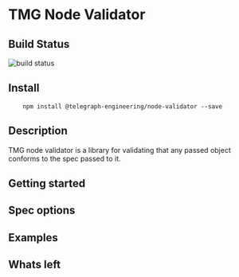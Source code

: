 # TMG Node Validator

## Build Status
![build status](https://travis-ci.org/telegraph/node-validator.svg?branch=master "Build Status")

## Install

```
    npm install @telegraph-engineering/node-validator --save
```

## Description
TMG node validator is a library for validating that any passed object conforms to the spec passed to it.

## Getting started


## Spec options


## Examples

## Whats left